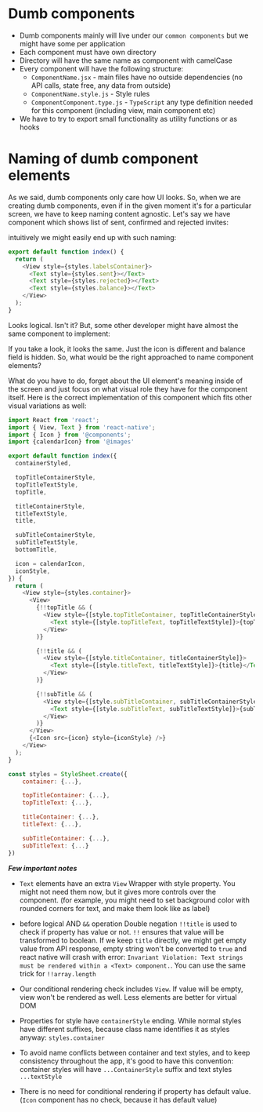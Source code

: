 # Dumb components

- Dumb components mainly will live under our `common components` but we might have some per application
- Each component must have own directory
- Directory will have the same name as component with camelCase
- Every component will have the following structure:
  - `ComponentName.jsx` - main files have no outside dependencies (no API calls, state free, any data from outside)
  - `ComponentName.style.js` - Style rules
  - `ComponentComponent.type.js` - `TypeScript` any type definition needed for this component (including view, main component etc)
- We have to try to export small functionality as utility functions or as hooks

# Naming of dumb component elements

As we said, dumb components only care how UI looks. So, when we are creating dumb components, even if in the given moment it's for a particular screen, we have to keep naming content agnostic.
Let's say we have component which shows list of sent, confirmed and rejected invites:

intuitively we might easily end up with such naming:

```js
export default function index() {
  return (
    <View style={styles.labelsContainer}>
      <Text style={styles.sent}></Text>
      <Text style={styles.rejected}></Text>
      <Text style={styles.balance}></Text>
    </View>
  );
}
```

Looks logical. Isn't it? But, some other developer might have almost the same component to implement:

If you take a look, it looks the same. Just the icon is different and balance field is hidden. So, what would be the right approached to name component elements?

What do you have to do, forget about the UI element's meaning inside of the screen and just focus on what visual role they have for the component itself. Here is the correct implementation of this component which fits other visual variations as well:

```js
import React from 'react';
import { View, Text } from 'react-native';
import { Icon } from '@components';
import {calendarIcon} from '@images'

export default function index({
  containerStyled,

  topTitleContainerStyle,
  topTitleTextStyle,
  topTitle,

  titleContainerStyle,
  titleTextStyle,
  title,

  subTitleContainerStyle,
  subTitleTextStyle,
  bottomTitle,

  icon = calendarIcon,
  iconStyle,
}) {
  return (
    <View style={styles.container}>
      <View>
        {!!topTitle && (
          <View style={[style.topTitleContainer, topTitleContainerStyle]}>
            <Text style={[style.topTitleText, topTitleTextStyle]}>{topTitle}</Text>
          </View>
        )}

        {!!title && (
          <View style={[style.titleContainer, titleContainerStyle]}>
            <Text style={[style.titleText, titleTextStyle]}>{title}</Text>
          </View>
        )}

        {!!subTitle && (
          <View style={[style.subTitleContainer, subTitleContainerStyle]}>
            <Text style={[style.subTitleText, subTitleTextStyle]}>{subTitle}</Text>
          </View>
        )}
      </View>
      {<Icon src={icon} style={iconStyle} />}
    </View>
  );
}

const styles = StyleSheet.create({
    container: {...},

    topTitleContainer: {...},
    topTitleText: {...},

    titleContainer: {...},
    titleText: {...},

    subTitleContainer: {...},
    subTitleText: {...}
})
```

**_Few important notes_**

- `Text` elements have an extra `View` Wrapper with style property. You might not need them now, but it gives more controls over the component. (for example, you might need to set background color with rounded corners for text, and make them look like as label)

- before logical AND `&&` operation Double negation `!!title` is used to check if property has value or not. `!!` ensures that value will be transformed to boolean. If we keep `title` directly, we might get empty value from API response, empty string won't be converted to `true` and react native will crash with error: `Invariant Violation: Text strings must be rendered within a <Text> component.`. You can use the same trick for `!!array.length`

- Our conditional rendering check includes `View`. If value will be empty, view won't be rendered as well. Less elements are better for virtual DOM

- Properties for style have `containerStyle` ending. While normal styles have different suffixes, because class name identifies it as styles anyway: `styles.container`

- To avoid name conflicts between container and text styles, and to keep consistency throughout the app, it's good to have this convention:
  container styles will have `...ContainerStyle` suffix and text styles `...textStyle`

- There is no need for conditional rendering if property has default value. (`Icon` component has no check, because it has default value)
